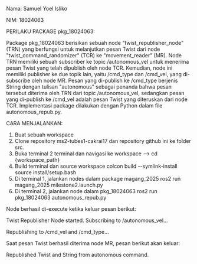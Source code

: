 Nama: Samuel Yoel Isliko

NIM: 18024063


PERILAKU PACKAGE pkg_18024063:

Package pkg_18024063 berisikan sebuah node "twist_republisher_node" (TRN) yang berfungsi untuk melanjutkan pesan Twist dari node "twist_command_randomizer" (TCR) ke "movement_reader" (MR). Node TRN memiliki sebuah subscriber ke topic 
/autonomous_vel untuk menerima pesan Twist yang telah dipublish oleh node TCR. Kemudian, node ini memiliki publisher ke due topik lain, yaitu /cmd_type dan /cmd_vel, yang di-subscribe oleh node MR. Pesan yang di-publish ke /cmd_type berjenis 
String dengan tulisan "autonomous" sebagai penanda bahwa pesan tersebut diterima oleh TRN dari topic /autonomous_vel, sedangkan pesan yang di-publish ke /cmd_vel adalah pesan Twist yang diteruskan dari node TCR.
Implementasi package dilakukan dengan Python dalam file autonomous_repub.py.

CARA MENJALANKAN:
1. Buat sebuah workspace
2. Clone repository ms2-tubes1-cakrai17 dan repository github ini ke folder src.
3. Buka terminal 2 terminal dan navigasi ke workspace --> cd {workspace_path}
4. Build terminal dan source workspace
   colcon build --symlink-install
   source install/setup.bash
6. Di terminal 1, jalankan nodes dalam package magang_2025
   ros2 run magang_2025 milestone2.launch.py
8. Di terminal 2, jalankan node dalam pkg_18024063
   ros2 run pkg_18024063 autonomous_repub.py

Node berhasil di-execute ketika keluar pesan berikut:

Twist Republisher Node started. Subscribing to /autonomous_vel...

Republishing to /cmd_vel and /cmd_type...


Saat pesan Twist berhasil diterima node MR, pesan berikut akan keluar:

Republished Twist and String from autonomous command.
